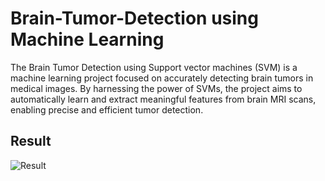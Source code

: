 # Brain-Tumor-Detection using Machine Learning
The Brain Tumor Detection using Support vector machines (SVM) is a machine learning project focused on accurately detecting brain tumors in medical images. By harnessing the power of SVMs, the project aims to automatically learn and extract meaningful features from brain MRI scans, enabling precise and efficient tumor detection.


## Result

![Result](https://github.com/Abhinav0826/Brain-Tumor-Detection-using-SVM/assets/98962378/7d47ded4-af84-4428-8c5a-bf01e1e18135)
